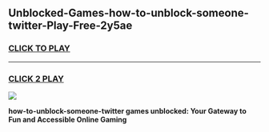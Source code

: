 
## Unblocked-Games-how-to-unblock-someone-twitter-Play-Free-2y5ae
<h3>
<a href="https://premium76.site?title=how-to-unblock-someone-twitter&ref=18A1">CLICK TO PLAY</a></h3>
<hr>

<h3>
<a href="https://premium76.site?title=how-to-unblock-someone-twitter&ref=18A1">CLICK 2 PLAY</a>
  
</h3>

<a href="https://premium76.site?title=how-to-unblock-someone-twitter&ref=18A1"><img src="https://clearcache.store/games.png"></a>


**how-to-unblock-someone-twitter games unblocked: Your Gateway to Fun and Accessible Online Gaming**
